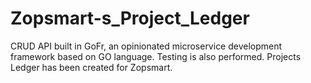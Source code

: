 # Zopsmart-s_Project_Ledger
CRUD API built in GoFr, an opinionated microservice development framework based on GO language. Testing is also performed. Projects Ledger has been created for Zopsmart.
